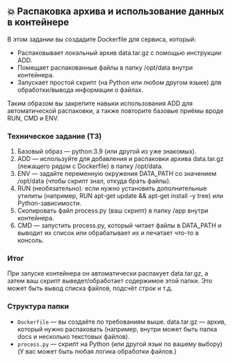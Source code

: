 ## 💥 Распаковка архива и использование данных в контейнере

В этом задании вы создадите Dockerfile для сервиса, который:

- Распаковывает локальный архив data.tar.gz с помощью инструкции ADD.
- Помещает распакованные файлы в папку /opt/data внутри контейнера.
- Запускает простой скрипт (на Python или любом другом языке) для обработки/вывода информации о файлах.

Таким образом вы закрепите навыки использования ADD для автоматической распаковки, а также повторите базовые приёмы вроде RUN, CMD и ENV.

### Техническое задание (ТЗ)

1. Базовый образ — python:3.9 (или другой из уже знакомых).
2. ADD — используйте для добавления и распаковки архива data.tar.gz (лежащего рядом с Dockerfile) в папку /opt/data.
3. ENV — задайте переменную окружения DATA_PATH со значением /opt/data (чтобы скрипт знал, откуда брать файлы).
4. RUN (необязательно): если нужно установить дополнительные утилиты (например, RUN apt-get update && apt-get install -y tree) или Python-зависимости.
5. Скопировать файл process.py (ваш скрипт) в папку /app внутри контейнера.
6. CMD — запустить process.py, который читает файлы в DATA_PATH и выводит их список или обрабатывает их и печатает что-то в консоль.

### Итог

При запуске контейнера он автоматически распакует data.tar.gz, а затем ваш скрипт выведет/обработает содержимое этой папки. Это может быть вывод списка файлов, подсчёт строк и т.д.

### Структура папки

- `Dockerfile` — вы создаёте по требованиям выше.
data.tar.gz — архив, который нужно распаковать (например, внутри может быть папка docs и несколько текстовых файлов).
- `process.py` — скрипт на Python (или другой язык по вашему выбору)
(У вас может быть любая логика обработки файлов.)